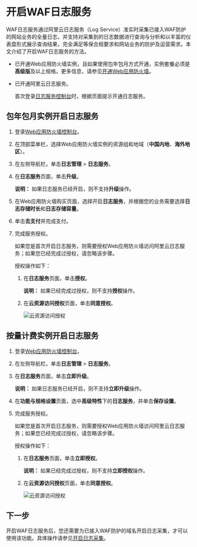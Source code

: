 # 开启WAF日志服务

WAF日志服务通过阿里云日志服务（Log Service）准实时采集已接入WAF防护的网站业务的全量日志，并支持对采集到的日志数据进行查询与分析和以丰富的仪表盘形式展示查询结果，完全满足等保合规要求和网站业务的防护及运营需求。本文介绍了开启WAF日志服务的方法。

-   已开通Web应用防火墙实例，且如果使用包年包月方式开通，实例套餐必须是**高级版**及以上规格。更多信息，请参见[开通Web应用防火墙](/cn.zh-CN/产品定价/开通WAF/开通Web应用防火墙.md)。
-   已开通阿里云日志服务。

    首次登录[日志服务控制台](https://sls.console.aliyun.com)时，根据页面提示开通日志服务。


## 包年包月实例开启日志服务

1.  登录[Web应用防火墙控制台](https://yundun.console.aliyun.com/?p=waf)。

2.  在顶部菜单栏，选择Web应用防火墙实例的资源组和地域（**中国内地**、**海外地区**）。

3.  在左侧导航栏，单击**日志管理** \> **日志服务**。

4.  在**日志服务**页面，单击**升级**。

    **说明：** 如果日志服务已经开启，则不支持**升级**操作。

5.  在Web应用防火墙购买页面，选择开启**日志服务**，并根据您的业务需要选择**日志存储时长**和**日志存储容量**。

6.  单击**去支付**并完成支付。

7.  完成服务授权。

    如果您是首次开启日志服务，则需要授权Web应用防火墙访问阿里云日志服务；如果您已经完成过授权，请忽略该步骤。

    授权操作如下：

    1.  在**日志服务**页面，单击**授权**。

        **说明：** 如果已经完成过授权，则不支持**授权**操作。

    2.  在**云资源访问授权**页面，单击**同意授权**。

        ![云资源访问授权](https://static-aliyun-doc.oss-cn-hangzhou.aliyuncs.com/assets/img/zh-CN/5131549951/p21284.png)


## 按量计费实例开启日志服务

1.  登录[Web应用防火墙控制台](https://yundun.console.aliyun.com/?p=waf)。

2.  在左侧导航栏，单击**日志管理** \> **日志服务**。

3.  在**日志服务**页面，单击**立即升级**。

    **说明：** 如果日志服务已经开启，则不支持**立即升级**操作。

4.  在**功能与规格设置**页面，选中**高级特性**下的**日志服务**，并单击**保存设置**。

5.  完成服务授权。

    如果您是首次开启日志服务，则需要授权Web应用防火墙访问阿里云日志服务；如果您已经完成过授权，请忽略该步骤。

    授权操作如下：

    1.  在**日志服务**页面，单击**立即授权**。

        **说明：** 如果已经完成过授权，则不支持**立即授权**操作。

    2.  在**云资源访问授权**页面，单击**同意授权**。

        ![云资源访问授权](https://static-aliyun-doc.oss-cn-hangzhou.aliyuncs.com/assets/img/zh-CN/5131549951/p21284.png)


## 下一步

开启WAF日志服务后，您还需要为已接入WAF防护的域名开启日志采集，才可以使用该功能。具体操作请参见[开启日志采集](/cn.zh-CN/日志管理/日志服务/开启日志采集.md)。

